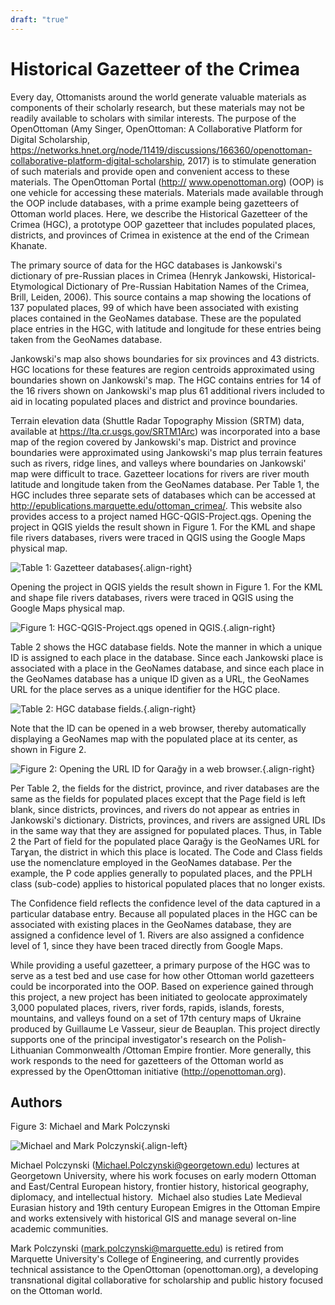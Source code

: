 ```yaml
---
draft: "true"
---
```


# Historical Gazetteer of the Crimea

Every day, Ottomanists around the world generate valuable materials as
components of their scholarly research, but these materials may not be
readily available to scholars with similar interests. The purpose of the
OpenOttoman (Amy Singer, OpenOttoman: A Collaborative Platform for
Digital Scholarship,
<https://networks.hnet.org/node/11419/discussions/166360/openottoman-collaborative-platform-digital-scholarship>,
2017) is to stimulate generation of such materials and provide open and
convenient access to these materials. The OpenOttoman Portal (<http://>
www.openottoman.org) (OOP) is one vehicle for accessing these materials.
Materials made available through the OOP include databases, with a prime
example being gazetteers of Ottoman world places. Here, we describe the
Historical Gazetteer of the Crimea (HGC), a prototype OOP gazetteer that
includes populated places, districts, and provinces of Crimea in
existence at the end of the Crimean Khanate.

The primary source of data for the HGC databases is Jankowski's
dictionary of pre-Russian places in Crimea (Henryk Jankowski,
Historical-Etymological Dictionary of Pre-Russian Habitation Names of
the Crimea, Brill, Leiden, 2006). This source contains a map showing the
locations of 137 populated places, 99 of which have been associated with
existing places contained in the GeoNames database. These are the
populated place entries in the HGC, with latitude and longitude for
these entries being taken from the GeoNames database.

Jankowski's map also shows boundaries for six provinces and 43
districts. HGC locations for these features are region centroids
approximated using boundaries shown on Jankowski's map. The HGC contains
entries for 14 of the 16 rivers shown on Jankowski's map plus 61
additional rivers included to aid in locating populated places and
district and province boundaries.

Terrain elevation data (Shuttle Radar Topography Mission (SRTM) data,
available at <https://lta.cr.usgs.gov/SRTM1Arc>) was incorporated into a
base map of the region covered by Jankowski's map. District and province
boundaries were approximated using Jankowski's map plus terrain features
such as rivers, ridge lines, and valleys where boundaries on Jankowski'
map were difficult to trace. Gazetteer locations for rivers are river
mouth latitude and longitude taken from the GeoNames database. Per Table
1, the HGC includes three separate sets of databases which can be
accessed at <http://epublications.marquette.edu/ottoman_crimea/>. This
website also provides access to a project named HGC-QGIS-Project.qgs.
Opening the project in QGIS yields the result shown in Figure 1. For the
KML and shape file rivers databases, rivers were traced in QGIS using
the Google Maps physical map.

![Table 1: Gazetteer
databases](./images/usa_polczynski_table1.png){.align-right}

Opening the project in QGIS yields the result shown in Figure 1. For the
KML and shape file rivers databases, rivers were traced in QGIS using
the Google Maps physical map.

![Figure 1: HGC-QGIS-Project.qgs opened in
QGIS.](./images/usa_polczynski_figure1.png){.align-right}

Table 2 shows the HGC database fields. Note the manner in which a unique
ID is assigned to each place in the database. Since each Jankowski place
is associated with a place in the GeoNames database, and since each
place in the GeoNames database has a unique ID given as a URL, the
GeoNames URL for the place serves as a unique identifier for the HGC
place.

![Table 2: HGC database
fields.](./images/usa_polczynski_table2.png){.align-right}

Note that the ID can be opened in a web browser, thereby automatically
displaying a GeoNames map with the populated place at its center, as
shown in Figure 2.

![Figure 2: Opening the URL ID for Qarağy in a web
browser.](./images/usa_polczynski_figure2.png){.align-right}

Per Table 2, the fields for the district, province, and river databases
are the same as the fields for populated places except that the Page
field is left blank, since districts, provinces, and rivers do not
appear as entries in Jankowski's dictionary. Districts, provinces, and
rivers are assigned URL IDs in the same way that they are assigned for
populated places. Thus, in Table 2 the Part of field for the populated
place Qarağy is the GeoNames URL for Tarɣan, the district in which this
place is located. The Code and Class fields use the nomenclature
employed in the GeoNames database. Per the example, the P code applies
generally to populated places, and the PPLH class (sub-code) applies to
historical populated places that no longer exists.

The Confidence field reflects the confidence level of the data captured
in a particular database entry. Because all populated places in the HGC
can be associated with existing places in the GeoNames database, they
are assigned a confidence level of 1. Rivers are also assigned a
confidence level of 1, since they have been traced directly from Google
Maps.

While providing a useful gazetteer, a primary purpose of the HGC was to
serve as a test bed and use case for how other Ottoman world gazetteers
could be incorporated into the OOP. Based on experience gained through
this project, a new project has been initiated to geolocate
approximately 3,000 populated places, rivers, river fords, rapids,
islands, forests, mountains, and valleys found on a set of 17th century
maps of Ukraine produced by Guillaume Le Vasseur, sieur de Beauplan.
This project directly supports one of the principal investigator's
research on the Polish-Lithuanian Commonwealth /Ottoman Empire frontier.
More generally, this work responds to the need for gazetteers of the
Ottoman world as expressed by the OpenOttoman initiative
(<http://openottoman.org>).

## Authors

Figure 3: Michael and Mark Polczynski

![Michael and Mark
Polczynski](./images/usa_polczynski_authors.jpg){.align-left}

Michael Polczynski (<Michael.Polczynski@georgetown.edu>) lectures at
Georgetown University, where his work focuses on early modern Ottoman
and East/Central European history, frontier history, historical
geography, diplomacy, and intellectual history.  Michael also studies
Late Medieval Eurasian history and 19th century European Emigres in the
Ottoman Empire and works extensively with historical GIS and manage
several on-line academic communities.

Mark Polczynski (<mark.polczynski@marquette.edu>) is retired from
Marquette University's College of Engineering, and currently provides
technical assistance to the OpenOttoman (openottoman.org), a developing
transnational digital collaborative for scholarship and public history
focused on the Ottoman world.
